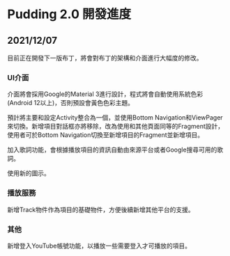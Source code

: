 # Pudding 2.0 開發進度

## 2021/12/07

目前正在開發下一版布丁，將會對布丁的架構和介面進行大幅度的修改。

### UI介面

介面將會採用Google的Material 3進行設計，程式將會自動使用系統色彩(Android 12以上)，否則預設會黃色色彩主題。

預計將主要和設定Activity整合為一個，並使用Bottom Navigation和ViewPager來切換。新增項目對話框亦將移除，改為使用和其他頁面同等的Fragment設計，使用者可於Bottom Navigation切換至新增項目的Fragment並新增項目。

加入歌詞功能，會根據播放項目的資訊自動由來源平台或者Google搜尋可用的歌詞。

使用新的圖示。

### 播放服務

新增Track物件作為項目的基礎物件，方便後續新增其他平台的支援。

### 其他

新增登入YouTube帳號功能，以播放一些需要登入才可播放的項目。
